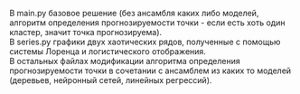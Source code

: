 В main.py базовое решение (без ансамбля каких либо моделей, алгоритм определения прогнозируемости точки - если есть хоть один кластер, значит точка прогнозируема).  
В series.py графики двух хаотических рядов, полученные с помощью системы Лоренца и логистического отображения.  
В остальных файлах модификации алгоритма определения прогнозируемости точки в сочетании с ансамблем из каких то моделей (деревьев, нейронный сетей, линейных регрессий).
